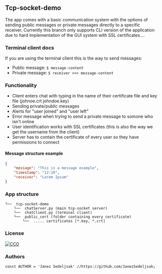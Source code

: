 ## Tcp-socket-demo
The app comes with a basic communication system with the options of sending public messages or private messages directly to a specific receiver. Currently this branch only supports CLI version of the application due to hard implementation of the GUI system with SSL certificates....

### Terminal client docs
If you are using the terminal client this is the way to send messages:
* Public message: ```$ message-content```
* Private message: ```$ receiver >>> message-content```

### Functionality
* Client enters chat with typing in the name of their certificate file and key file (johnoe.crt johndoe.key)
* Sending private/public messages
* Alerts for "user joined" and "user left"
* Error message when trying to send a private message to somone who isn't online
* User identification works with SSL certificates (this is also the way we get the username from the client)
* Server has to contain the certificate of every user so they have permissions to connect

#### Message structure example
```json
{
    "message": "This is a message example",
    "timestamp": "12:10",
    "receiver": "Lorem Ipsum"
}
```

### App structure
```
└──  tcp-socket-demo
    └──  chatServer.py (main tcp-socket server)
    └──  chatClient.py (terminal client)
    └──  public_cert (folder containing every certificate)
        └──  ..... certificates [*.key, *.crt]
```

### License

[![CC0](https://licensebuttons.net/p/zero/1.0/88x31.png)](https://creativecommons.org/publicdomain/zero/1.0/)

### Authors

```JS
const AUTHOR = 'Janez Sedeljsak' //https://github.com/JanezSedeljsak;
```
